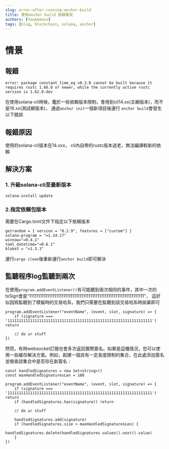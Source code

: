 ```yaml
---
slug: error-after-running-anchor-build
title: 使用anchor build 依賴衝突
authors: [YanAemons]
tags: [blog, blockchain, solana, anchor]
---
```


# 情景

## 報錯

```
error: package constant_time_eq v0.3.0 cannot be built because it requires rustc 1.66.0 or newer, while the currently active rustc version is 1.62.0-dev
```

在使用solana-cli時候，鑑於一些依賴版本限制，會用到cli14.xx(主網版本)，而不是16.xx(測試網版本)， 通過`anchor init`一個新項目後運行 `anchor build`會發生以下錯誤



## 報錯原因

使用的solana-cli版本在14.xxx， cli內自帶的rustc版本過老，無法編譯較新的依賴

## 解決方案

### 1. 升級solana-cli至最新版本

```
solana-install update
```

### 2.指定依賴包版本

需要在Cargo.toml文件下指定以下依賴版本

```
getrandom = { version = "0.2.9", features = ["custom"] }  
solana-program = "=1.14.17"  
winnow="=0.4.1"  
toml_datetime="=0.6.1"  
blake3 = "=1.3.1"
```

運行`cargo clean`後重新運行`anchor build`即可解決

## 

## 監聽程序log監聽到兩次

在使用`program.addEventListener()`有可能聽到兩次相同的事件，其中一次的txSign會是“1111111111111111111111111111111111111111111111111111111111111111”， 這好似因爲監聽到了模擬時的交易哈系，我們只需要在監聽到該交易哈系時拋棄即可

```
program.addEventListener("eventName", (event, slot, signature) => {
    if (signature === '1111111111111111111111111111111111111111111111111111111111111111') return

    // do ur stuff
})
```

然而，有時websocket訂閱也會多次返回實際簽名。如果是這種情況，您可以使用一些緩存解決方案。例如，創建一個具有一定長度限制的集合，在此處添加簽名並檢查該集合中是否存在新簽名：

```
const handledSignatures = new Set<string>()
const maxHandledSignaturesLen = 100

program.addEventListener("eventName", (event, slot, signature) => {
    if (signature === '1111111111111111111111111111111111111111111111111111111111111111') return
    if (handledSignatures.has(signature)) return

    // do ur stuff

    handledSignatures.add(signature)
    if (handledSignatures.size > maxHandledSignaturesLen) {
      handledSignatures.delete(handledSignatures.values().next().value)
    }
})
```
